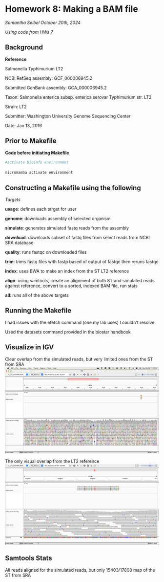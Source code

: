 # Homework 8: Making a BAM file
*Samantha Seibel October 20th, 2024*

*Using code from HWs 7*

## Background

**Reference**

Salmonella Typhimurium LT2

NCBI RefSeq assembly: GCF_000006945.2

Submitted GenBank assembly: GCA_000006945.2

Taxon: Salmonella enterica subsp. enterica serovar Typhimurium str. LT2

Strain: LT2

Submitter: Washington University Genome Sequencing Center

Date: Jan 13, 2016

## Prior to Makefile

**Code before initiating Makefile**

```bash
#activate bioinfo environment

micromamba activate environment
```

## Constructing a Makefile using the following

*Targets*

**usage**: defines each target for user

**genome**: downloads assembly of selected organism

**simulate**: generates simulated fastq reads from the assembly

**download**: downloads subset of fastq files from select reads from NCBI SRA database

**quality**: runs fastqc on downloaded files

**trim**: trims fastq files with fastp based of output of fastqc then reruns fastqc

**index**: uses BWA to make an index from the ST LT2 reference

**align**: using samtools, create an alignment of both ST and simulated reads against reference, convert to a sorted, indexed BAM file, run stats

**all**: runs all of the above targets

## Running the Makefile

I had issues with the efetch command (one my lab uses) I couldn't resolve

Used the datasets command provided in the biostar handbook

## Visualize in IGV

Clear overlap from the simulated reads, but very limited ones from the ST from SRA
![Screenshot](HW8.1.png)

The only visual overlap from the LT2 reference
![Screenshot](HW8.2.png)


## Samtools Stats

All reads aligned for the simulated reads, but only 15403/17808 map of the ST from SRA

